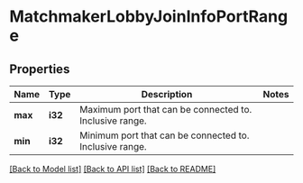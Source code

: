# MatchmakerLobbyJoinInfoPortRange

## Properties

Name | Type | Description | Notes
------------ | ------------- | ------------- | -------------
**max** | **i32** | Maximum port that can be connected to. Inclusive range. | 
**min** | **i32** | Minimum port that can be connected to. Inclusive range. | 

[[Back to Model list]](../README.md#documentation-for-models) [[Back to API list]](../README.md#documentation-for-api-endpoints) [[Back to README]](../README.md)


